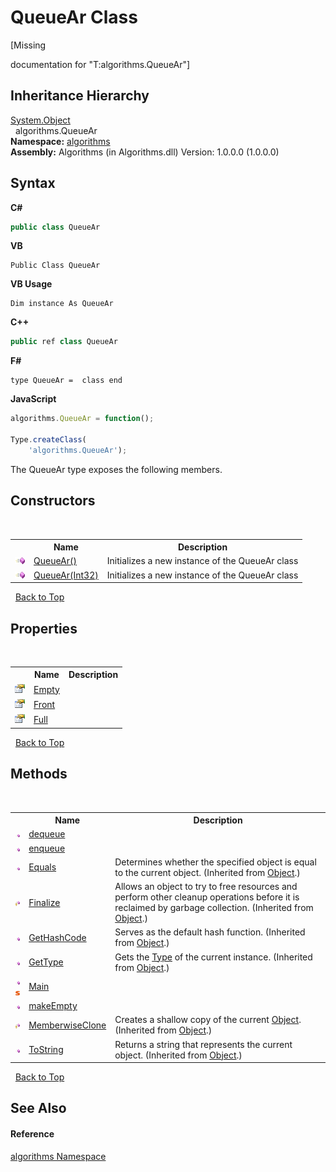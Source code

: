 # QueueAr Class
 

\[Missing <summary> documentation for "T:algorithms.QueueAr"\]


## Inheritance Hierarchy
<a href="http://msdn2.microsoft.com/en-us/library/e5kfa45b" target="_blank">System.Object</a><br />&nbsp;&nbsp;algorithms.QueueAr<br />
**Namespace:**&nbsp;<a href="82f88b43-fdc9-bc99-9558-75fce96d448f">algorithms</a><br />**Assembly:**&nbsp;Algorithms (in Algorithms.dll) Version: 1.0.0.0 (1.0.0.0)

## Syntax

**C#**<br />
``` C#
public class QueueAr
```

**VB**<br />
``` VB
Public Class QueueAr
```

**VB Usage**<br />
``` VB Usage
Dim instance As QueueAr
```

**C++**<br />
``` C++
public ref class QueueAr
```

**F#**<br />
``` F#
type QueueAr =  class end
```

**JavaScript**<br />
``` JavaScript
algorithms.QueueAr = function();

Type.createClass(
	'algorithms.QueueAr');
```

The QueueAr type exposes the following members.


## Constructors
&nbsp;<table><tr><th></th><th>Name</th><th>Description</th></tr><tr><td>![Public method](media/pubmethod.gif "Public method")</td><td><a href="2567b731-1494-4783-0246-0bb64eb5be4c">QueueAr()</a></td><td>
Initializes a new instance of the QueueAr class</td></tr><tr><td>![Public method](media/pubmethod.gif "Public method")</td><td><a href="9949b8f3-0c37-f117-dc85-105aed2e3d42">QueueAr(Int32)</a></td><td>
Initializes a new instance of the QueueAr class</td></tr></table>&nbsp;
<a href="#queuear-class">Back to Top</a>

## Properties
&nbsp;<table><tr><th></th><th>Name</th><th>Description</th></tr><tr><td>![Public property](media/pubproperty.gif "Public property")</td><td><a href="0274378e-6a07-779d-3fdd-1d75845f3def">Empty</a></td><td /></tr><tr><td>![Public property](media/pubproperty.gif "Public property")</td><td><a href="7136eb42-e67c-f570-6797-fffbd561750f">Front</a></td><td /></tr><tr><td>![Public property](media/pubproperty.gif "Public property")</td><td><a href="6ed71482-f133-e6b3-c830-af073da9f929">Full</a></td><td /></tr></table>&nbsp;
<a href="#queuear-class">Back to Top</a>

## Methods
&nbsp;<table><tr><th></th><th>Name</th><th>Description</th></tr><tr><td>![Public method](media/pubmethod.gif "Public method")</td><td><a href="b87ed013-c24a-dae1-f582-d5d8a080a932">dequeue</a></td><td /></tr><tr><td>![Public method](media/pubmethod.gif "Public method")</td><td><a href="2e8a60a4-960b-1e55-3937-0cccff831356">enqueue</a></td><td /></tr><tr><td>![Public method](media/pubmethod.gif "Public method")</td><td><a href="http://msdn2.microsoft.com/en-us/library/bsc2ak47" target="_blank">Equals</a></td><td>
Determines whether the specified object is equal to the current object.
 (Inherited from <a href="http://msdn2.microsoft.com/en-us/library/e5kfa45b" target="_blank">Object</a>.)</td></tr><tr><td>![Protected method](media/protmethod.gif "Protected method")</td><td><a href="http://msdn2.microsoft.com/en-us/library/4k87zsw7" target="_blank">Finalize</a></td><td>
Allows an object to try to free resources and perform other cleanup operations before it is reclaimed by garbage collection.
 (Inherited from <a href="http://msdn2.microsoft.com/en-us/library/e5kfa45b" target="_blank">Object</a>.)</td></tr><tr><td>![Public method](media/pubmethod.gif "Public method")</td><td><a href="http://msdn2.microsoft.com/en-us/library/zdee4b3y" target="_blank">GetHashCode</a></td><td>
Serves as the default hash function.
 (Inherited from <a href="http://msdn2.microsoft.com/en-us/library/e5kfa45b" target="_blank">Object</a>.)</td></tr><tr><td>![Public method](media/pubmethod.gif "Public method")</td><td><a href="http://msdn2.microsoft.com/en-us/library/dfwy45w9" target="_blank">GetType</a></td><td>
Gets the <a href="http://msdn2.microsoft.com/en-us/library/42892f65" target="_blank">Type</a> of the current instance.
 (Inherited from <a href="http://msdn2.microsoft.com/en-us/library/e5kfa45b" target="_blank">Object</a>.)</td></tr><tr><td>![Public method](media/pubmethod.gif "Public method")![Static member](media/static.gif "Static member")</td><td><a href="ad25995b-30b5-1af4-c9d7-c320e2c0464c">Main</a></td><td /></tr><tr><td>![Public method](media/pubmethod.gif "Public method")</td><td><a href="c4e3f8d6-7098-8f15-1547-e31038ed7cd2">makeEmpty</a></td><td /></tr><tr><td>![Protected method](media/protmethod.gif "Protected method")</td><td><a href="http://msdn2.microsoft.com/en-us/library/57ctke0a" target="_blank">MemberwiseClone</a></td><td>
Creates a shallow copy of the current <a href="http://msdn2.microsoft.com/en-us/library/e5kfa45b" target="_blank">Object</a>.
 (Inherited from <a href="http://msdn2.microsoft.com/en-us/library/e5kfa45b" target="_blank">Object</a>.)</td></tr><tr><td>![Public method](media/pubmethod.gif "Public method")</td><td><a href="http://msdn2.microsoft.com/en-us/library/7bxwbwt2" target="_blank">ToString</a></td><td>
Returns a string that represents the current object.
 (Inherited from <a href="http://msdn2.microsoft.com/en-us/library/e5kfa45b" target="_blank">Object</a>.)</td></tr></table>&nbsp;
<a href="#queuear-class">Back to Top</a>

## See Also


#### Reference
<a href="82f88b43-fdc9-bc99-9558-75fce96d448f">algorithms Namespace</a><br />